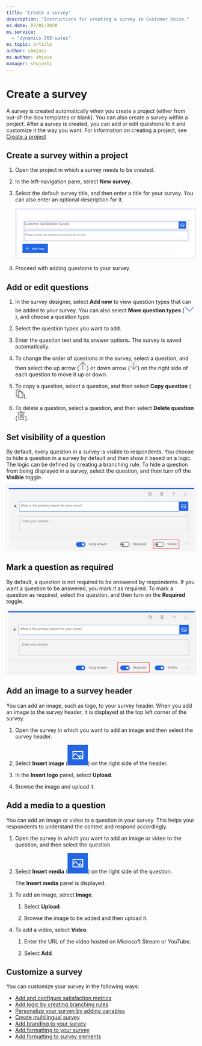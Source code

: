 ```yaml
---
title: "Create a survey"
description: "Instructions for creating a survey in Customer Voice."
ms.date: 07/01/2020
ms.service:
  - "dynamics-365-sales"
ms.topic: article
author: sbmjais
ms.author: shjais
manager: shujoshi
---
```


# Create a survey

A survey is created automatically when you create a project (either from out-of-the-box templates or blank). You can also create a survey within a project. After a survey is created, you can add or edit questions to it and customize it the way you want. For information on creating a project, see [Create a project](create-project.md)

## Create a survey within a project

1. Open the project in which a survey needs to be created.

2. In the left-navigation pane, select **New survey**.

3. Select the default survey title, and then enter a title for your survey. You can also enter an optional description for it.

    ![Survey header](media/survey-header.png "Survey header")

4. Proceed with adding questions to your survey.

## Add or edit questions

1. In the survey designer, select **Add new** to view question types that can be added to your survey. You can also select **More question types** (![Questions types](media/more-ques-button.png "Question types")), and choose a question type.

2. Select the question types you want to add.

3. Enter the question text and its answer options. The survey is saved automatically.

4. To change the order of questions in the survey, select a question, and then select the up arrow (![Move question up](media/move-ques-up.png "Move question up")) or down arrow (![Move question down](media/move-ques-down.png "Move question down")) on the right side of each question to move it up or down.

5. To copy a question, select a question, and then select **Copy question** (![Copy a question](media/copy-ques.png "Copy a question")).

6. To delete a question, select a question, and then select **Delete question** (![Delete a question](media/delete-ques.png "Delete a question")).

## Set visibility of a question

By default, every question in a survey is visible to respondents. You choose to hide a question in a survey by default and then show it based on a logic. The logic can be defined by creating a branching rule. To hide a question from being displayed in a survey, select the question, and then turn off the **Visible** toggle.

![Set visibility of a question](media/ques-visibility.png "Set visibility of a question")

## Mark a question as required

By default, a question is not required to be answered by respondents. If you want a question to be answered, you mark it as required. To mark a question as required, select the question, and then turn on the **Required** toggle.

![Mark a question as required](media/ques-required.png "Mark a question as required")

## Add an image to a survey header

You can add an image, such as logo, to your survey header. When you add an image to the survey header, it is displayed at the top left corner of the survey.

1. Open the survey in which you want to add an image and then select the survey header.

2. Select **Insert image** (![Insert image](media/insert-image.png "Insert image")) on the right side of the header.

3. In the **Insert logo** panel, select **Upload**.

4. Browse the image and upload it.

## Add a media to a question

You can add an image or video to a question in your survey. This helps your respondents to understand the context and respond accordingly.

1. Open the survey in which you want to add an image or video to the question, and then select the question.

2. Select **Insert media** (![Insert media](media/insert-image.png "Insert media")) on the right side of the question.

    The **Insert media** panel is displayed.

3. To add an image, select **Image**.

    1. Select **Upload**.
    
    2. Browse the image to be added and then upload it.

5. To add a video, select **Video**.

    1. Enter the URL of the video hosted on Microsoft Stream or YouTube.
    
    2. Select **Add**.

## Customize a survey

You can customize your survey in the following ways:

- [Add and configure satisfaction metrics](satisfaction-metrics.md)
- [Add logic by creating branching rules](create-branching-rule.md)
- [Personalize your survey by adding variables](personalize-survey.md)
- [Create multilingual survey](create-multilingual-survey.md)
- [Add branding to your survey](survey-branding.md)
- [Add formatting to your survey](survey-formatting.md)
- [Add formatting to survey elements](survey-text-format.md)
